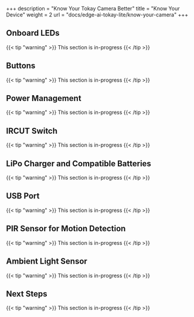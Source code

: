 +++
description = "Know Your Tokay Camera Better"
title = "Know Your Device"
weight = 2
url = "docs/edge-ai-tokay-lite/know-your-camera"
+++

## Onboard LEDs

{{< tip "warning" >}}
This section is in-progress
{{< /tip >}}

## Buttons

{{< tip "warning" >}}
This section is in-progress
{{< /tip >}}

## Power Management

{{< tip "warning" >}}
This section is in-progress
{{< /tip >}}

## IRCUT Switch

{{< tip "warning" >}}
This section is in-progress
{{< /tip >}}

## LiPo Charger and Compatible Batteries

{{< tip "warning" >}}
This section is in-progress
{{< /tip >}}

## USB Port

{{< tip "warning" >}}
This section is in-progress
{{< /tip >}}

## PIR Sensor for Motion Detection

{{< tip "warning" >}}
This section is in-progress
{{< /tip >}}

## Ambient Light Sensor

{{< tip "warning" >}}
This section is in-progress
{{< /tip >}}

## Next Steps

{{< tip "warning" >}}
This section is in-progress
{{< /tip >}}

